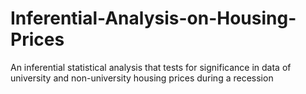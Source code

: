 # Inferential-Analysis-on-Housing-Prices
An inferential statistical analysis that tests for significance in data of university and non-university housing prices during a recession
